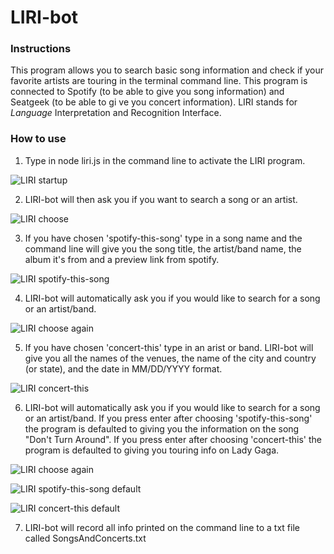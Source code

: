 # LIRI-bot

### Instructions

This program allows you to search basic song information and check if your favorite artists are touring in the terminal command line. This program is connected to Spotify (to be able to give you song information) and Seatgeek (to be able to gi ve you concert information). LIRI stands for _Language_ Interpretation and Recognition Interface.

### How to use

1. Type in node liri.js in the command line to activate the LIRI program.

![LIRI startup](rfreeb/Bootcamp_Week_11/NUEVA201907FSF3/11-js-constructors/liri_1.png)

2. LIRI-bot will then ask you if you want to search a song or an artist.

![LIRI choose](rfreeb/Bootcamp_Week_11/NUEVA201907FSF3/11-js-constructors/LIRI-bot/liri_1.png)

3. If you have chosen 'spotify-this-song' type in a song name and the command line will give you the song title, the artist/band name, the album it's from and a preview link from spotify.

![LIRI spotify-this-song](rfreeb/Bootcamp_Week_11/NUEVA201907FSF3/11-js-constructors/LIRI-bot/liri_2.png)

4. LIRI-bot will automatically ask you if you would like to search for a song or an artist/band.

![LIRI choose again](rfreeb/Bootcamp_Week_11/NUEVA201907FSF3/11-js-constructors/LIRI-bot/liri_2.png)

5. If you have chosen 'concert-this' type in an arist or band. LIRI-bot will give you all the names of the venues, the name of the city and country (or state), and the date in MM/DD/YYYY format.

![LIRI concert-this](rfreeb/Bootcamp_Week_11/NUEVA201907FSF3/11-js-constructors/LIRI-bot/liri_3.png)

6. LIRI-bot will automatically ask you if you would like to search for a song or an artist/band. If you press enter after choosing 'spotify-this-song' the program is defaulted to giving you the information on the song "Don't Turn Around". If you press enter after choosing 'concert-this' the program is defaulted to giving you touring info on Lady Gaga.

![LIRI choose again](rfreeb/Bootcamp_Week_11/NUEVA201907FSF3/11-js-constructors/LIRI-bot/liri_4.png)

![LIRI spotify-this-song default](rfreeb/Bootcamp_Week_11/NUEVA201907FSF3/11-js-constructors/LIRI-bot/liri_5.png)

![LIRI concert-this default](rfreeb/Bootcamp_Week_11/NUEVA201907FSF3/11-js-constructors/LIRI-bot/liri_6.png)

7. LIRI-bot will record all info printed on the command line to a txt file called SongsAndConcerts.txt
